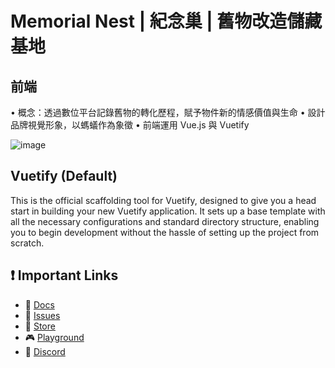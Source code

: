 # Memorial Nest | 紀念巢 | 舊物改造儲藏基地
## 前端
• 概念：透過數位平台記錄舊物的轉化歷程，賦予物件新的情感價值與生命
• 設計品牌視覺形象，以螞蟻作為象徵
• 前端運用 Vue.js 與 Vuetify
 
![image](https://github.com/user-attachments/assets/2488ab31-d3f9-4df8-ad4f-09122f476323)

## Vuetify (Default)

This is the official scaffolding tool for Vuetify, designed to give you a head start in building your new Vuetify application. It sets up a base template with all the necessary configurations and standard directory structure, enabling you to begin development without the hassle of setting up the project from scratch.

## ❗️ Important Links

- 📄 [Docs](https://vuetifyjs.com/)
- 🚨 [Issues](https://issues.vuetifyjs.com/)
- 🏬 [Store](https://store.vuetifyjs.com/)
- 🎮 [Playground](https://play.vuetifyjs.com/)
- 💬 [Discord](https://community.vuetifyjs.com)
